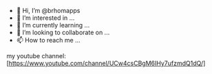 - 👋 Hi, I’m @brhomapps
- 👀 I’m interested in ...
- 🌱 I’m currently learning ...
- 💞️ I’m looking to collaborate on ...
- 📫 How to reach me ...

<!---
brhomapps/brhomapps is a ✨ special ✨ repository because its `README.md` (this file) appears on your GitHub profile.
You can click the Preview link to take a look at your changes.
--->
my youtube channel:
[https://www.youtube.com/channel/UCw4csCBgM6IHy7ufzmdQ1dQ/]
